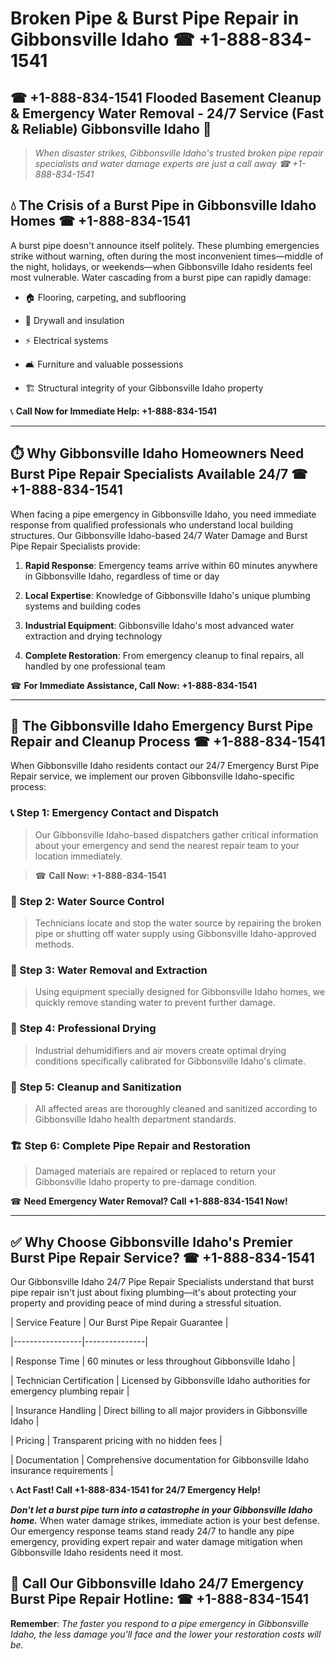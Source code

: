 # Broken Pipe & Burst Pipe Repair in Gibbonsville Idaho ☎ +1-888-834-1541  
## ☎ +1-888-834-1541 Flooded Basement Cleanup & Emergency Water Removal - 24/7 Service (Fast & Reliable) Gibbonsville Idaho 🚨  

> *When disaster strikes, Gibbonsville Idaho's trusted broken pipe repair specialists and water damage experts are just a call away ☎ +1-888-834-1541*  

## 💧 The Crisis of a Burst Pipe in Gibbonsville Idaho Homes ☎ +1-888-834-1541  

A burst pipe doesn't announce itself politely. These plumbing emergencies strike without warning, often during the most inconvenient times—middle of the night, holidays, or weekends—when Gibbonsville Idaho residents feel most vulnerable. Water cascading from a burst pipe can rapidly damage:  

* 🏠 Flooring, carpeting, and subflooring  
* 🧱 Drywall and insulation  
* ⚡ Electrical systems  
* 🛋️ Furniture and valuable possessions  
* 🏗️ Structural integrity of your Gibbonsville Idaho property  

📞 **Call Now for Immediate Help: +1-888-834-1541**  

---  

## ⏱️ Why Gibbonsville Idaho Homeowners Need Burst Pipe Repair Specialists Available 24/7 ☎ +1-888-834-1541  

When facing a pipe emergency in Gibbonsville Idaho, you need immediate response from qualified professionals who understand local building structures. Our Gibbonsville Idaho-based 24/7 Water Damage and Burst Pipe Repair Specialists provide:  

1. **Rapid Response**: Emergency teams arrive within 60 minutes anywhere in Gibbonsville Idaho, regardless of time or day  
2. **Local Expertise**: Knowledge of Gibbonsville Idaho's unique plumbing systems and building codes  
3. **Industrial Equipment**: Gibbonsville Idaho's most advanced water extraction and drying technology  
4. **Complete Restoration**: From emergency cleanup to final repairs, all handled by one professional team  

☎ **For Immediate Assistance, Call Now: +1-888-834-1541**  

---  

## 🔧 The Gibbonsville Idaho Emergency Burst Pipe Repair and Cleanup Process ☎ +1-888-834-1541  

When Gibbonsville Idaho residents contact our 24/7 Emergency Burst Pipe Repair service, we implement our proven Gibbonsville Idaho-specific process:  

### 📞 Step 1: Emergency Contact and Dispatch  
> Our Gibbonsville Idaho-based dispatchers gather critical information about your emergency and send the nearest repair team to your location immediately.  
> ☎ **Call Now: +1-888-834-1541**  

### 🚿 Step 2: Water Source Control  
> Technicians locate and stop the water source by repairing the broken pipe or shutting off water supply using Gibbonsville Idaho-approved methods.  

### 🌊 Step 3: Water Removal and Extraction  
> Using equipment specially designed for Gibbonsville Idaho homes, we quickly remove standing water to prevent further damage.  

### 💨 Step 4: Professional Drying  
> Industrial dehumidifiers and air movers create optimal drying conditions specifically calibrated for Gibbonsville Idaho's climate.  

### 🧼 Step 5: Cleanup and Sanitization  
> All affected areas are thoroughly cleaned and sanitized according to Gibbonsville Idaho health department standards.  

### 🏗️ Step 6: Complete Pipe Repair and Restoration  
> Damaged materials are repaired or replaced to return your Gibbonsville Idaho property to pre-damage condition.  

☎ **Need Emergency Water Removal? Call +1-888-834-1541 Now!**  

---  

## ✅ Why Choose Gibbonsville Idaho's Premier Burst Pipe Repair Service? ☎ +1-888-834-1541  

Our Gibbonsville Idaho 24/7 Pipe Repair Specialists understand that burst pipe repair isn't just about fixing plumbing—it's about protecting your property and providing peace of mind during a stressful situation.  

| Service Feature | Our Burst Pipe Repair Guarantee |  
|-----------------|---------------|  
| Response Time | 60 minutes or less throughout Gibbonsville Idaho |  
| Technician Certification | Licensed by Gibbonsville Idaho authorities for emergency plumbing repair |  
| Insurance Handling | Direct billing to all major providers in Gibbonsville Idaho |  
| Pricing | Transparent pricing with no hidden fees |  
| Documentation | Comprehensive documentation for Gibbonsville Idaho insurance requirements |  

📞 **Act Fast! Call +1-888-834-1541 for 24/7 Emergency Help!**  

***Don't let a burst pipe turn into a catastrophe in your Gibbonsville Idaho home.*** When water damage strikes, immediate action is your best defense. Our emergency response teams stand ready 24/7 to handle any pipe emergency, providing expert repair and water damage mitigation when Gibbonsville Idaho residents need it most.  

## 📱 Call Our Gibbonsville Idaho 24/7 Emergency Burst Pipe Repair Hotline: ☎ +1-888-834-1541  

**Remember**: *The faster you respond to a pipe emergency in Gibbonsville Idaho, the less damage you'll face and the lower your restoration costs will be.*